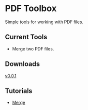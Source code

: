 # PDF Toolbox

Simple tools for working with PDF files.

## Current Tools

* Merge two PDF files.

## Downloads

[v0.0.1](https://github.com/codytheking/PdfToolbox/raw/partial-pdfs/PDF_Toolbox_v0.0.1.jar)

## Tutorials

* [Merge](https://youtu.be/x80Fa8LqETg)

